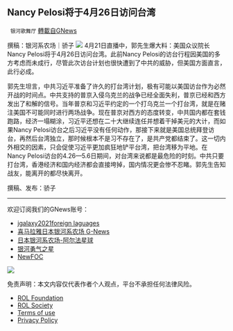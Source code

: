 
## Nancy Pelosi将于4月26日访问台湾
` 银河歌舞厅` [轉載自GNews](https://gnews.org/zh-hans/2388055/)

撰稿：银河系农场｜骄子
 ![](https://assets.gnews.org/wp-content/uploads/2022/04/cd0770ae1c3a4f1baf4958bf83de0ea3.jpg) 
4月21日直播中，郭先生爆大料：美国众议院长Nancy Pelosi将于4月26日访问台湾。此前Nancy Pelosi的访台行程因美国的多方考虑而未成行，尽管此次访台计划也很快遭到了中共的威胁，但美国方面直言，此行必成。
 
郭先生坦言，中共习近平准备了许久的打台湾计划，极有可能以美国访台作为必然开战的时间点。中共支持的普京入侵乌克兰的战争已经全面失利，普京已经和西方发出了和解的信号。当年普京和习近平约定的一个打乌克兰一个打台湾，就是在赌注美国不可能同时进行两场战争。现在普京对西方的态度转变，中共国内都在套钱跑路，经济一塌糊涂，习近平还想在二十大继续连任并想着干掉美元的大计，而如果Nancy Pelosi访台之后习近平没有任何动作，那接下来就是美国总统拜登访台，再然后台湾独立，那时候根本不是习不存在了，是共产党都结束了。这一切内外相交的因素，只会促使习近平更加疯狂地铲平台湾，把台湾移为平地。在Nancy Pelosi访台的4.26—5.6日期间，对台湾来说都是最危险的时刻。中共只要打台湾，香港经济和国内经济都会直接垮掉，国内情况更会惨不忍睹。郭先生告知战友，能离开的都尽快离开。
 
撰稿、发布：骄子
 
* * *
 
欢迎订阅我们的GNews账号：
 
- [jgalaxy2021foreign laguages](https://gnews.org/author/jgalaxy2021/)
- [喜马拉雅日本银河系农场 G-News](https://gnews.org/zh-hans/author/jgalaxy2021/)
- [日本银河系农场-阿尔法星球](https://gnews.org/zh-hans/author/galaxyalphaplanet/)
- [银河勇气之星](https://gnews.org/zh-hans/author/yinyongqi/)
- [NewFOC](https://gnews.org/zh-hans/author/newfoc/)

 ![](https://assets.gnews.org/wp-content/uploads/2022/03/Untitled-Project2.gif) 

免责声明：本文内容仅代表作者个人观点，平台不承担任何法律风险。
  
- [ROL Foundation](https://rolfoundation.org/)
- [ROL Society](https://rolsociety.org/)
- [Terms of use](https://gnews.org/terms-of-use-3/)
- [Privacy Policy](https://gnews.org/privacy-policy/)
